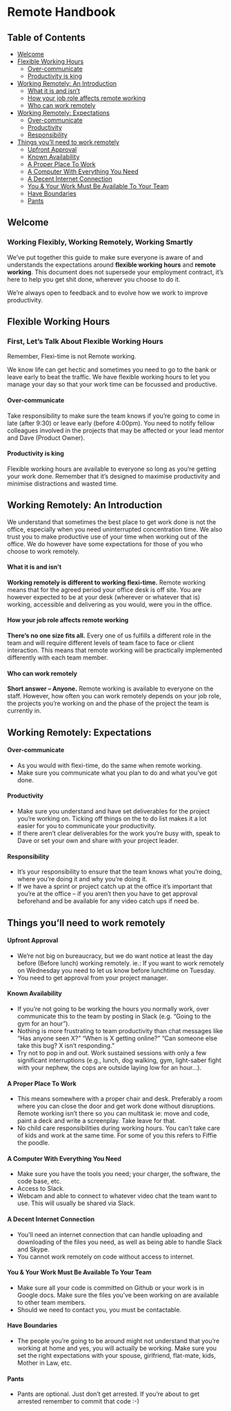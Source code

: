 # Remote Handbook

## Table of Contents

* [Welcome](#welcome)
* [Flexible Working Hours](#flexible-working-hours)
    * [Over-communicate](#over-communicate)
    * [Productivity is king](#productivity-is-king)
* [Working Remotely: An Introduction](#working-remotely-an-introduction)
    * [What it is and isn’t](#what-it-is-and-isnt)
    * [How your job role affects remote working](#how-your-job-role-affects-remote-working)
    * [Who can work remotely](#who-can-work-remotely)
* [Working Remotely: Expectations](#working-remotely-expectations)
    * [Over-communicate](#over-communicate)
    * [Productivity](#productivity)
    * [Responsibility](#responsibility)
* [Things you’ll need to work remotely](#things-youll-need-to-work-remotely)
    * [Upfront Approval](#upfront-approval)
    * [Known Availability](#known-availability)
    * [A Proper Place To Work](#a-proper-place-to-work)
    * [A Computer With Everything You Need](#a-computer-with-everything-you-need)
    * [A Decent Internet Connection](#a-decent-internet-connection)
    * [You & Your Work Must Be Available To Your Team](#you-your-work-must-be-available-to-your-team)
    * [Have Boundaries](#have-boundaries)
    * [Pants](#pants)

## Welcome

### Working Flexibly, Working Remotely, Working Smartly

We’ve put together this guide to make sure everyone is aware of and understands
the expectations around **flexible working hours** and **remote working**. This
document does not supersede your employment contract, it’s here to help you get
shit done, wherever you choose to do it.

We’re always open to feedback and to evolve how we work to improve productivity.

## Flexible Working Hours

### First, Let’s Talk About Flexible Working Hours

Remember, Flexi-time is not Remote working.

We know life can get hectic and sometimes you need to go to the bank or leave
early to beat the traffic. We have flexible working hours to let you manage
your day so that your work time can be focussed and productive.

#### Over-communicate

Take responsibility to make sure the team knows if you’re going to come in late
(after 9:30) or leave early (before 4:00pm). You need to notify fellow
colleagues involved in the projects that may be affected or your lead mentor
and Dave (Product Owner).

#### Productivity is king

Flexible working hours are available to everyone so long as you’re getting your
work done.  Remember that it’s designed to maximise productivity and minimise
distractions and wasted time.

## Working Remotely: An Introduction

We understand that sometimes the best place to get work done is not the office,
especially when you need uninterrupted concentration time. We also trust you to
make productive use of your time when working out of the office. We do however
have some expectations for those of you who choose to work remotely.

#### What it is and isn’t

**Working remotely is different to working flexi-time.** Remote working means
that for the agreed period your office desk is off site. You are however
expected to be at your desk (wherever or whatever that is) working, accessible
and delivering as you would, were you in the office.

#### How your job role affects remote working

**There’s no one size fits all.** Every one of us fulfills a different role in
the team and will require different levels of team face to face or client
interaction. This means that remote working will be practically implemented
differently with each team member.

#### Who can work remotely

**Short answer – Anyone.** Remote working is available to everyone on the
staff. However, how often you can work remotely depends on your job role, the
projects you’re working on and the phase of the project the team is currently
in.

## Working Remotely: Expectations

#### Over-communicate

- As you would with flexi-time, do the same when remote working.
- Make sure you communicate what you plan to do and what you’ve got done.

#### Productivity

- Make sure you understand and have set deliverables for the project you’re
  working on. Ticking off things on the to do list makes it a lot easier for
  you to communicate your productivity.
- If there aren’t clear deliverables for the work you’re busy with, speak to
  Dave or set your own and share with your project leader.

#### Responsibility

- It’s your responsibility to ensure that the team knows what you’re doing,
  where you’re doing it and why you’re doing it.
- If we have a sprint or project catch up at the office it’s important that
  you’re at the office – if you aren’t then you have to get approval beforehand
  and be available for any video catch ups if need be.

## Things you’ll need to work remotely

#### Upfront Approval

- We’re not big on bureaucracy, but we do want notice at least the day before
  (Before lunch) working remotely. ie.: If you want to work remotely on
  Wednesday you need to let us know before lunchtime on Tuesday.
- You need to get approval from your project manager.

#### Known Availability

- If you’re not going to be working the hours you normally work, over
  communicate this to the team by posting in Slack (e.g. “Going to the gym for
  an hour”).
- Nothing is more frustrating to team productivity than chat messages like “Has
  anyone seen X?” “When is X getting online?” “Can someone else take this bug?
  X isn’t responding.”
- Try not to pop in and out. Work sustained sessions with only a few
  significant interruptions (e.g., lunch, dog walking, gym, light-saber fight
  with your nephew, the cops are outside laying low for an hour…).

#### A Proper Place To Work

- This means somewhere with a proper chair and desk. Preferably a room where
  you can close the door and get work done without disruptions. Remote working
  isn’t there so you can multitask ie: move and code, paint a deck and write
  a screenplay. Take leave for that.
- No child care responsibilities during working hours. You can’t take care of
  kids and work at the same time. For some of you this refers to Fiffie the
  poodle.

#### A Computer With Everything You Need

- Make sure you have the tools you need; your charger, the software, the code
  base, etc.
- Access to Slack.
- Webcam and able to connect to whatever video chat the team want to use. This
  will usually be shared via Slack.

#### A Decent Internet Connection

- You’ll need an internet connection that can handle uploading and downloading
  of the files you need, as well as being able to handle Slack and Skype.
- You cannot work remotely on code without access to internet.

#### You & Your Work Must Be Available To Your Team

- Make sure all your code is committed on Github or your work is in Google
  docs. Make sure the files you’ve been working on are available to other team
  members.
- Should we need to contact you, you must be contactable.

#### Have Boundaries

- The people you’re going to be around might not understand that you’re working
  at home and yes, you will actually be working. Make sure you set the right
  expectations with your spouse, girlfriend, flat-mate, kids, Mother in Law, etc.

#### Pants

- Pants are optional. Just don’t get arrested. If you’re about to get arrested
  remember to commit that code :-)
